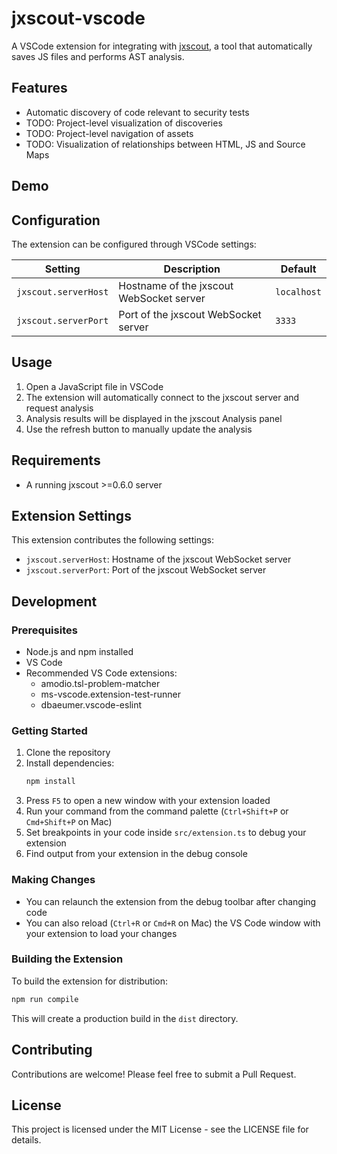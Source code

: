 # jxscout-vscode

A VSCode extension for integrating with [jxscout](https://github.com/francisconeves97/jxscout), a tool that automatically saves JS files and performs AST analysis.

## Features

- Automatic discovery of code relevant to security tests
- TODO: Project-level visualization of discoveries
- TODO: Project-level navigation of assets
- TODO: Visualization of relationships between HTML, JS and Source Maps

## Demo

## Configuration

The extension can be configured through VSCode settings:

| Setting              | Description                              | Default     |
| -------------------- | ---------------------------------------- | ----------- |
| `jxscout.serverHost` | Hostname of the jxscout WebSocket server | `localhost` |
| `jxscout.serverPort` | Port of the jxscout WebSocket server     | `3333`      |

## Usage

1. Open a JavaScript file in VSCode
2. The extension will automatically connect to the jxscout server and request analysis
3. Analysis results will be displayed in the jxscout Analysis panel
4. Use the refresh button to manually update the analysis

## Requirements

- A running jxscout >=0.6.0 server

## Extension Settings

This extension contributes the following settings:

- `jxscout.serverHost`: Hostname of the jxscout WebSocket server
- `jxscout.serverPort`: Port of the jxscout WebSocket server

## Development

### Prerequisites

- Node.js and npm installed
- VS Code
- Recommended VS Code extensions:
  - amodio.tsl-problem-matcher
  - ms-vscode.extension-test-runner
  - dbaeumer.vscode-eslint

### Getting Started

1. Clone the repository
2. Install dependencies:
   ```bash
   npm install
   ```
3. Press `F5` to open a new window with your extension loaded
4. Run your command from the command palette (`Ctrl+Shift+P` or `Cmd+Shift+P` on Mac)
5. Set breakpoints in your code inside `src/extension.ts` to debug your extension
6. Find output from your extension in the debug console

### Making Changes

- You can relaunch the extension from the debug toolbar after changing code
- You can also reload (`Ctrl+R` or `Cmd+R` on Mac) the VS Code window with your extension to load your changes

### Building the Extension

To build the extension for distribution:

```bash
npm run compile
```

This will create a production build in the `dist` directory.

## Contributing

Contributions are welcome! Please feel free to submit a Pull Request.

## License

This project is licensed under the MIT License - see the LICENSE file for details.
